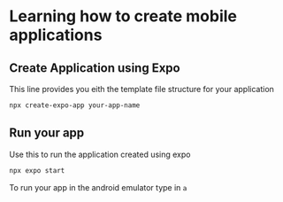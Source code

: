 # Learning how to create mobile applications

## Create Application using Expo 
This line provides you eith the template file structure for your application

```bash
npx create-expo-app your-app-name
```

## Run your app
Use this to run the application created using expo
```bash
npx expo start
```
To run your app in the android emulator type in ```a```
